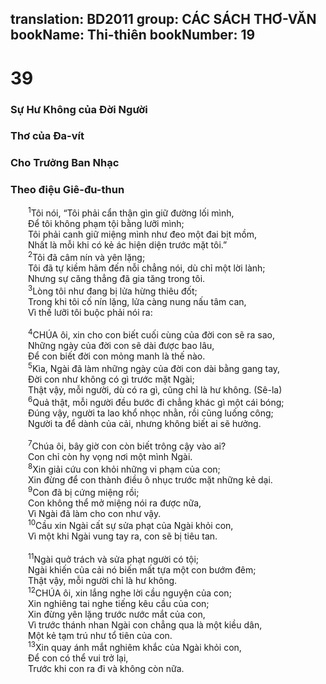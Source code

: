 translation: BD2011
group: CÁC SÁCH THƠ-VĂN
bookName: Thi-thiên 
bookNumber: 19
-------

<div class="title"><h1>39</h1><h3>Sự Hư Không của Ðời Người</h3><h3>Thơ của Ða-vít</h3><h3>Cho Trưởng Ban Nhạc</h3><h3>Theo điệu Giê-đu-thun</h3></div>
<span class="verse thi_39_1">  <sup>1</sup>Tôi nói, “Tôi phải cẩn thận gìn giữ đường lối mình,<br/>  Ðể tôi không phạm tội bằng lưỡi mình;<br/>  Tôi phải canh giữ miệng mình như đeo một đai bịt mồm,<br/>  Nhất là mỗi khi có kẻ ác hiện diện trước mặt tôi.”<br/></span>
<span class="verse thi_39_2">  <sup>2</sup>Tôi đã câm nín và yên lặng;<br/>  Tôi đã tự kiềm hãm đến nỗi chẳng nói, dù chỉ một lời lành;<br/>  Nhưng sự căng thẳng đã gia tăng trong tôi.<br/></span>
<span class="verse thi_39_3">  <sup>3</sup>Lòng tôi như đang bị lửa hừng thiêu đốt;<br/>  Trong khi tôi cố nín lặng, lửa càng nung nấu tâm can,<br/>  Vì thế lưỡi tôi buộc phải nói ra:<br/><br/></span>
<span class="verse thi_39_4">  <sup>4</sup>CHÚA ôi, xin cho con biết cuối cùng của đời con sẽ ra sao,<br/>  Những ngày của đời con sẽ dài được bao lâu,<br/>  Ðể con biết đời con mỏng manh là thế nào.<br/></span>
<span class="verse thi_39_5">  <sup>5</sup>Kìa, Ngài đã làm những ngày của đời con dài bằng gang tay,<br/>  Ðời con như không có gì trước mặt Ngài;<br/>  Thật vậy, mỗi người, dù có ra gì, cũng chỉ là hư không. (Sê-la)<br/></span>
<span class="verse thi_39_6">  <sup>6</sup>Quả thật, mỗi người đều bước đi chẳng khác gì một cái bóng;<br/>  Ðúng vậy, người ta lao khổ nhọc nhằn, rồi cũng luống công;<br/>  Người ta để dành của cải, nhưng không biết ai sẽ hưởng.<br/><br/></span>
<span class="verse thi_39_7">  <sup>7</sup>Chúa ôi, bây giờ con còn biết trông cậy vào ai?<br/>  Con chỉ còn hy vọng nơi một mình Ngài.<br/></span>
<span class="verse thi_39_8">  <sup>8</sup>Xin giải cứu con khỏi những vi phạm của con;<br/>  Xin đừng để con thành điều ô nhục trước mặt những kẻ dại.<br/></span>
<span class="verse thi_39_9">  <sup>9</sup>Con đã bị cứng miệng rồi;<br/>  Con không thể mở miệng nói ra được nữa,<br/>  Vì Ngài đã làm cho con như vậy.<br/></span>
<span class="verse thi_39_10">  <sup>10</sup>Cầu xin Ngài cất sự sửa phạt của Ngài khỏi con,<br/>  Vì một khi Ngài vung tay ra, con sẽ bị tiêu tan.<br/><br/></span>
<span class="verse thi_39_11">  <sup>11</sup>Ngài quở trách và sửa phạt người có tội;<br/>  Ngài khiến của cải nó biến mất tựa một con bướm đêm;<br/>  Thật vậy, mỗi người chỉ là hư không. <br/></span>
<span class="verse thi_39_12">  <sup>12</sup>CHÚA ôi, xin lắng nghe lời cầu nguyện của con;<br/>  Xin nghiêng tai nghe tiếng kêu cầu của con;<br/>  Xin đừng yên lặng trước nước mắt của con,<br/>  Vì trước thánh nhan Ngài con chẳng qua là một kiều dân,<br/>  Một kẻ tạm trú như tổ tiên của con.<br/></span>
<span class="verse thi_39_13">  <sup>13</sup>Xin quay ánh mắt nghiêm khắc của Ngài khỏi con,<br/>  Ðể con có thể vui trở lại,<br/>  Trước khi con ra đi và không còn nữa.<br/></span>
